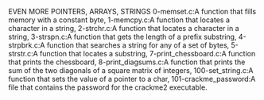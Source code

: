 EVEN MORE POINTERS, ARRAYS, STRINGS
0-memset.c:A function that fills memory with a constant byte, 1-memcpy.c:A function that locates a character in a string, 2-strchr.c:A function that locates a character in a string, 3-strspn.c:A function that gets the length of a prefix substring, 4-strpbrk.c:A function that searches a string for any of a set of bytes, 5-strstr.c:A function that locates a substring, 7-print_chessboard.c:A function that prints the chessboard, 8-print_diagsums.c:A function that prints the sum of the two diagonals of a square matrix of integers, 100-set_string.c:A function that sets the value of a pointer to a char, 101-crackme_password:A file that contains the password for the crackme2 executable.
